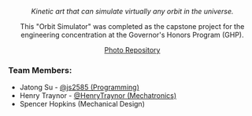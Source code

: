 <p align="center">

</p>
<p align="center">
<i>Kinetic art that can simulate virtually any orbit in the universe.</i>
</p>


<p align="center">
  This "Orbit Simulator" was completed as the capstone project for the engineering concentration at the Governor's Honors Program (GHP).<br/>
</p>

<p align="center"><a href="https://drive.google.com/drive/folders/1baY3QL0SgYpmnjhPKRlufZH7Qz6aoTUQ?usp=sharing" target="_blank">Photo Repository</a></p>


<h3>Team Members:</h3>
<ul>
  <li>Jatong Su - <a href="https://github.com/js2585">@js2585 (Programming)</a></li>
  <li>Henry Traynor - <a href="https://github.com/HenryTraynor">@HenryTraynor (Mechatronics)</a></li>
  <li>Spencer Hopkins (Mechanical Design)</li>
</ul>
<br>


<br/>


